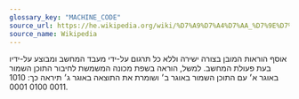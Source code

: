 ```yaml
---
glossary_key: "MACHINE_CODE"
source_url: https://he.wikipedia.org/wiki/%D7%A9%D7%A4%D7%AA_%D7%9E%D7%9B%D7%95%D7%A0%D7%94
source_name: Wikipedia
---
```


אוסף הוראות המובן בצורה ישירה וללא כל תרגום על-ידי מעבד המחשב ומבוצע על-ידיו בעת פעולת המחשב. למשל, הוראה בשפת מכונה המשמשת לחיבור התוכן השמור באוגר א׳ עם התוכן השמור באוגר ב׳ ושומרת את התוצאה באוגר ג׳ תיראה כך: 1010 0011 0100 0001.
